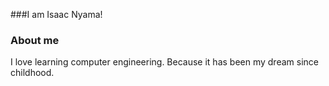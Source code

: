 ###I am Isaac Nyama!

<!--
**IsaacNyama** is a _special_ respository because its README.md (this file) appears on your GitHub profile

Here are some ideas to get you started:

- I'm currently working on ...
- I'm currently learning ...
- I'm looking to collaborate on ...
- Ask me about ...
- How to reach me ...
- Pronouns: ....
- Fun fact:...
-->


### About me
I love learning computer engineering. Because it has been my dream since childhood.
